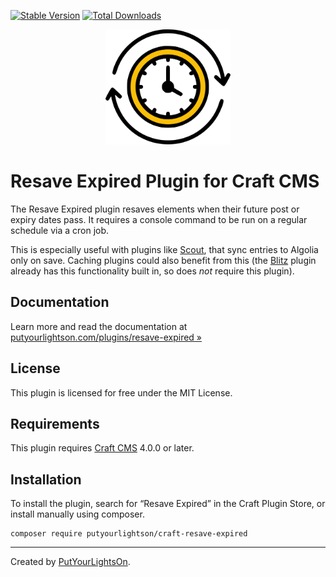 [![Stable Version](https://img.shields.io/packagist/v/putyourlightson/craft-resave-expired?label=stable)]((https://packagist.org/packages/putyourlightson/craft-resave-expired))
[![Total Downloads](https://img.shields.io/packagist/dt/putyourlightson/craft-resave-expired)](https://packagist.org/packages/putyourlightson/craft-resave-expired)

<p align="center"><img width="200" src="src/icon.svg"></p>

# Resave Expired Plugin for Craft CMS

The Resave Expired plugin resaves elements when their future post or expiry dates pass. It requires a console command to be run on a regular schedule via a cron job.

This is especially useful with plugins like [Scout](https://plugins.craftcms.com/scout?craft4), that sync entries to Algolia only on save. Caching plugins could also benefit from this (the [Blitz]({entry:10}) plugin already has this functionality built in, so does *not* require this plugin).

## Documentation

Learn more and read the documentation at [putyourlightson.com/plugins/resave-expired »
](https://putyourlightson.com/plugins/resave-expired)

## License

This plugin is licensed for free under the MIT License.

## Requirements

This plugin requires [Craft CMS](https://craftcms.com/) 4.0.0 or later.

## Installation

To install the plugin, search for “Resave Expired” in the Craft Plugin Store, or install manually using composer.

```shell
composer require putyourlightson/craft-resave-expired
```

---

Created by [PutYourLightsOn](https://putyourlightson.com/).

